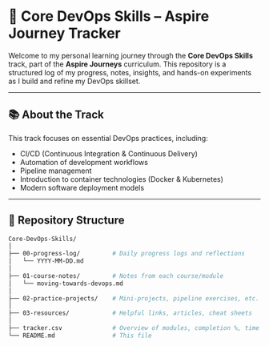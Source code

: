 # 🚀 Core DevOps Skills – Aspire Journey Tracker

Welcome to my personal learning journey through the **Core DevOps Skills** track, part of the **Aspire Journeys** curriculum. This repository is a structured log of my progress, notes, insights, and hands-on experiments as I build and refine my DevOps skillset.

---

## 📚 About the Track

This track focuses on essential DevOps practices, including:

- CI/CD (Continuous Integration & Continuous Delivery)
- Automation of development workflows
- Pipeline management
- Introduction to container technologies (Docker & Kubernetes)
- Modern software deployment models

---

## 📁 Repository Structure

```bash
Core-DevOps-Skills/
│
├── 00-progress-log/         # Daily progress logs and reflections
│   └── YYYY-MM-DD.md
│
├── 01-course-notes/         # Notes from each course/module
│   └── moving-towards-devops.md
│
├── 02-practice-projects/    # Mini-projects, pipeline exercises, etc. (To be added)
│
├── 03-resources/            # Helpful links, articles, cheat sheets
│
├── tracker.csv              # Overview of modules, completion %, time spent
└── README.md                # This file
```
